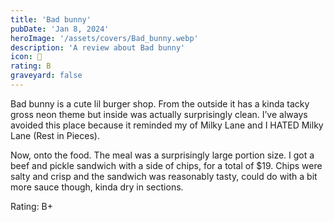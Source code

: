 ```yaml
---
title: 'Bad bunny'
pubDate: 'Jan 8, 2024'
heroImage: '/assets/covers/Bad_bunny.webp'
description: 'A review about Bad bunny'
icon: 🐰
rating: B
graveyard: false
---
```


Bad bunny is a cute lil burger shop. From the outside it has a kinda tacky gross neon theme but inside was actually surprisingly clean. I’ve always avoided this place because it reminded my of Milky Lane and I HATED Milky Lane (Rest in Pieces).

Now, onto the food. The meal was a surprisingly large portion size. I got a beef and pickle sandwich with a side of chips, for a total of $19. Chips were salty and crisp and the sandwich was reasonably tasty, could do with a bit more sauce though, kinda dry in sections.

Rating: B+

